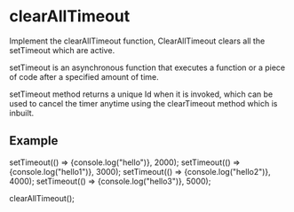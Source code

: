 # clearAllTimeout

Implement the clearAllTimeout function, ClearAllTimeout clears all the setTimeout which are active.

setTimeout is an asynchronous function that executes a function or a piece of code after a specified amount of time.

setTimeout method returns a unique Id when it is invoked, which can be used to cancel the timer anytime using the clearTimeout method which is inbuilt.

## Example

setTimeout(() => {console.log("hello")}, 2000);
setTimeout(() => {console.log("hello1")}, 3000);
setTimeout(() => {console.log("hello2")}, 4000);
setTimeout(() => {console.log("hello3")}, 5000);

clearAllTimeout();
